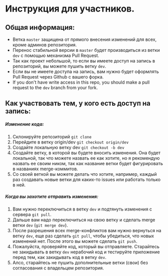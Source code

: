 # Инструкция для участников.

## Общая информация:
* Ветка `master` защищена от прямого внесения изменений для всех, кроме
админов репозитория.
* Перенос стабильной версии в `master` будет производиться
из ветки `dev` с помощью механизма Pull Request.
* Так как проект небольшой, то если вы имеете доступ на запись
в репозиторий, вы можете пушить ветку `dev`.
* Если вы не имеете доступа на запись,
вам нужно будет оформлять Pull Request через Github  с вашего форка.
* If you don't have write access in this repo, you should make
a pull request to the `dev` branch from your fork.

## Как участвовать тем, у кого есть доступ на запись:
##### Изменение кода:
1) Склонируйте репозиторий `git clone`
2) Перейдите в ветку origin/dev `git checkout origin/dev`
3) Создайте локальную ветку dev `git checkout -b dev`
4) Создайте ветку, в которой вы будете вносить изменения. Она будет локальной,
так что можете назвать ее как хотите, но я рекомендую назвать ее своим ником,
так как название ветки будет фигурировать в названиях merge-коммитов.
5) Со своей веткой вы можете делать что хотите, например, каждый раз создавать
новые ветки для каких-то issues или работать только в ней.

##### Когда вы захотите отправить изменения:
1) Вам нужно переключиться в ветку `dev` и подтянуть изменения
с сервера `git pull`.
2) Дальше вам надо переключиться на свою ветку и сделать merge ветки `dev`
(`git merge dev`).
3) После разрешения всех merge-конфликтов вам нужно вернуться на ветку `dev`,
еще раз сделать `git pull`, чтобы убедиться, что новых изменений нет.
После этого вы можете сделать `git push`.
4) Пожалуйста, проверяйте код, который вы отправляете. Старайтесь не закидывать
в ветку `dev` нерабочий код и тестируйте приложение перед тем, как закидывать
код в ветку `dev`.
5) Алсо, старайтесь не пушить дополнительные ветки (свои) без согласования
с владельцем репозитория.
